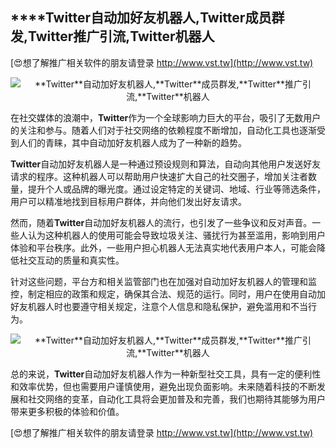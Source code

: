## ****Twitter**自动加好友机器人,**Twitter**成员群发,**Twitter**推广引流,**Twitter**机器人**

[😍想了解推广相关软件的朋友请登录 http://www.vst.tw](http://www.vst.tw)

 <center><img src="https://vst.tw/MP4/tuiguang/png/2.png" alt="**Twitter**自动加好友机器人,**Twitter**成员群发,**Twitter**推广引流,**Twitter**机器人"></center>

在社交媒体的浪潮中，**Twitter**作为一个全球影响力巨大的平台，吸引了无数用户的关注和参与。随着人们对于社交网络的依赖程度不断增加，自动化工具也逐渐受到人们的青睐，其中自动加好友机器人成为了一种新的趋势。

**Twitter**自动加好友机器人是一种通过预设规则和算法，自动向其他用户发送好友请求的程序。这种机器人可以帮助用户快速扩大自己的社交圈子，增加关注者数量，提升个人或品牌的曝光度。通过设定特定的关键词、地域、行业等筛选条件，用户可以精准地找到目标用户群体，并向他们发出好友请求。

然而，随着**Twitter**自动加好友机器人的流行，也引发了一些争议和反对声音。一些人认为这种机器人的使用可能会导致垃圾关注、骚扰行为甚至滥用，影响到用户体验和平台秩序。此外，一些用户担心机器人无法真实地代表用户本人，可能会降低社交互动的质量和真实性。

针对这些问题，平台方和相关监管部门也在加强对自动加好友机器人的管理和监控，制定相应的政策和规定，确保其合法、规范的运行。同时，用户在使用自动加好友机器人时也要遵守相关规定，注意个人信息和隐私保护，避免滥用和不当行为。

 <center><img src="https://vst.tw/MP4/tuiguang/png/2.png" alt="**Twitter**自动加好友机器人,**Twitter**成员群发,**Twitter**推广引流,**Twitter**机器人"></center>

总的来说，**Twitter**自动加好友机器人作为一种新型社交工具，具有一定的便利性和效率优势，但也需要用户谨慎使用，避免出现负面影响。未来随着科技的不断发展和社交网络的变革，自动化工具将会更加普及和完善，我们也期待其能够为用户带来更多积极的体验和价值。

[😍想了解推广相关软件的朋友请登录 http://www.vst.tw](http://www.vst.tw)



